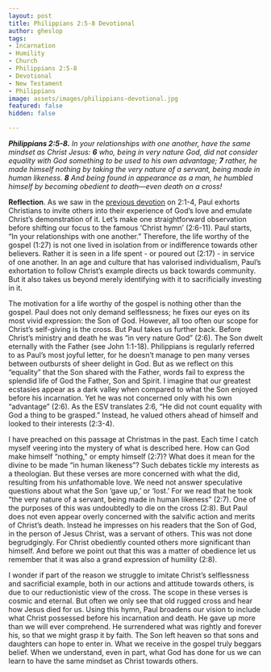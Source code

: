 ```yaml
---
layout: post
title: Philippians 2:5-8 Devotional
author: gheslop
tags:
- Incarnation
- Humility
- Church
- Philippians 2:5-8
- Devotional
- New Testament
- Philippians
image: assets/images/philippians-devotional.jpg
featured: false
hidden: false

---
```

**_Philippians 2:5-8._** _In your relationships with one another, have the same mindset as Christ Jesus: **6** who, being in very nature God, did not consider equality with God something to be used to his own advantage; **7** rather, he made himself nothing by taking the very nature of a servant, being made in human likeness. **8** And being found in appearance as a man, he humbled himself by becoming obedient to death—even death on a cross!_

**Reflection**. As we saw in the [previous devotion](https://rekindle.co.za/content/2020-07-27-philippians-2-1-4-devotional "Philippians 2:1-4") on 2:1-4, Paul exhorts Christians to invite others into their experience of God’s love and emulate Christ’s demonstration of it. Let’s make one straightforward observation before shifting our focus to the famous ‘Christ hymn’ (2:6-11). Paul starts, “In your relationships with one another.” Therefore, the life worthy of the gospel (1:27) is not one lived in isolation from or indifference towards other believers. Rather it is seen in a life spent - or poured out (2:17) - in service of one another. In an age and culture that has valorised individualism, Paul’s exhortation to follow Christ’s example directs us back towards community. But it also takes us beyond merely identifying with it to sacrificially investing in it.

The motivation for a life worthy of the gospel is nothing other than the gospel. Paul does not only demand selflessness; he fixes our eyes on its most vivid expression: the Son of God. However, all too often our scope for Christ’s self-giving is the cross. But Paul takes us further back. Before Christ’s ministry and death he was “in very nature God” (2:6). The Son dwelt eternally with the Father (see John 1:1-18). Philippians is regularly referred to as Paul’s most joyful letter, for he doesn’t manage to pen many verses between outbursts of sheer delight in God. But as we reflect on this “equality” that the Son shared with the Father, words fail to express the splendid life of God the Father, Son and Spirit. I imagine that our greatest ecstasies appear as a dark valley when compared to what the Son enjoyed before his incarnation. Yet he was not concerned only with his own “advantage” (2:6). As the ESV translates 2:6, “He did not count equality with God a thing to be grasped.” Instead, he valued others ahead of himself and looked to their interests (2:3-4).

I have preached on this passage at Christmas in the past. Each time I catch myself veering into the mystery of what is described here. How can God make himself “nothing," or empty himself (2:7)? What does it mean for the divine to be made “in human likeness”? Such debates tickle my interests as a theologian. But these verses are more concerned with what the did, resulting from his unfathomable love. We need not answer speculative questions about what the Son ‘gave up,’ or ‘lost.’ For we read that he took “the very nature of a servant, being made in human likeness” (2:7). One of the purposes of this was undoubtedly to die on the cross (2:8). But Paul does not even appear overly concerned with the salvific action and merits of Christ’s death. Instead he impresses on his readers that the Son of God, in the person of Jesus Christ, was a servant of others. This was not done begrudgingly. For Christ obediently counted others more significant than himself. And before we point out that this was a matter of obedience let us remember that it was also a grand expression of humility (2:8).

I wonder if part of the reason we struggle to imitate Christ’s selflessness and sacrificial example, both in our actions and attitude towards others, is due to our reductionistic view of the cross. The scope in these verses is cosmic and eternal. But often we only see that old rugged cross and hear how Jesus died for us. Using this hymn, Paul broadens our vision to include what Christ possessed before his incarnation and death. He gave up more than we will ever comprehend. He surrendered what was rightly and forever his, so that we might grasp it by faith. The Son left heaven so that sons and daughters can hope to enter in. What we receive in the gospel truly beggars belief. When we understand, even in part, what God has done for us we can learn to have the same mindset as Christ towards others.
